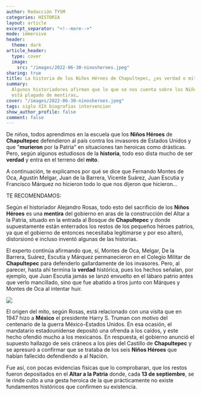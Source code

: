 ```yaml
---
author: Redacción TYSM
categories: HISTORIA
layout: article
excerpt_separator: "<!--more-->"
mode: immersive
header:
  theme: dark
article_header:
  type: cover
  image:
    src: "/images/2022-06-30-ninosheroes.jpeg"
sharing: true
title: La historia de los Niños Héroes de Chapultepec, ¿es verdad o mito?
summary:
  Algunos historiadores afirman que lo que se nos cuenta sobre los Niños Héroes
  está plagado de mentiras…
cover: "/images/2022-06-30-ninosheroes.jpeg"
tags: siglo XIX biografias intervencion
show_author_profile: false
comment: false
---
```


De niños, todos aprendimos en la escuela que los **Niños Héroes** de **Chapultepec** defendieron al país contra los invasores de Estados Unidos y que "**murieron** por la Patria" en situaciones tan heroicas como drásticas. Pero, según algunos estudiosos de la **historia**, todo eso dista mucho de ser **verdad** y entra en el terreno del **mito**.

A continuación, te explicamos por qué se dice que Fernando Montes de Oca, Agustín Melgar, Juan de la Barrera, Vicente Suárez, Juan Escutia y Francisco Márquez no hicieron todo lo que nos dijeron que hicieron…

TE RECOMENDAMOS:

Según el historiador Alejandro Rosas, todo esto del sacrificio de los **Niños Héroes** es una **mentira** del gobierno en aras de la construcción del Altar a la Patria, situado en la entrada al Bosque de **Chapultepec** y donde supuestamente están enterrados los restos de los pequeños héroes patrios, ya que el gobierno de entonces necesitaba legitimarse y por eso alteró, distorsionó e incluso inventó algunas de las historias.

El experto continúa afirmando que, sí, Montes de Oca, Melgar, De la Barrera, Suárez, Escutia y Márquez permanecieron en el Colegio Militar de **Chapultepec** para defenderlo gallardamente de los invasores. Pero, al parecer, hasta ahí termina la **verdad** histórica, pues los hechos señalan, por ejemplo, que Juan Escutia jamás se lanzó envuelto en el lábaro patrio antes que verlo mancillado, sino que fue abatido a tiros junto con Márques y Montes de Oca al intentar huir.

![](https://upload.wikimedia.org/wikipedia/commons/thumb/0/02/168_Aniversario_de_la_Gesta_Heroica_de_los_Ni%C3%B1os_H%C3%A9roes_de_Chapultepec._%2820773542054%29.jpg/1024px-168_Aniversario_de_la_Gesta_Heroica_de_los_Ni%C3%B1os_H%C3%A9roes_de_Chapultepec._%2820773542054%29.jpg)

El origen del mito, según Rosas, está relacionado con una visita que en 1947 hizo a **México** el presidente Harry S. Truman con motivo del centenario de la guerra México-Estados Unidos. En esa ocasión, el mandatario estadounidense depositó una ofrenda a los caídos, y este hecho ofendió mucho a los mexicanos. En respuesta, el gobierno anunció el supuesto hallazgo de seis cráneos a los pies del Castillo de **Chapultepec** y se apresuró a confirmar que se trataba de los seis **Niños Héroes** que habían fallecido defendiendo a al Nación.

Fue así, con pocas evidencias físicas que lo comprobaran, que los restos fueron depositados en el **Altar a la Patria** donde, cada **13 de septiembre**, se le rinde culto a una gesta heroica de la que prácticamente no existe fundamentos históricos que confirmen su existencia.

